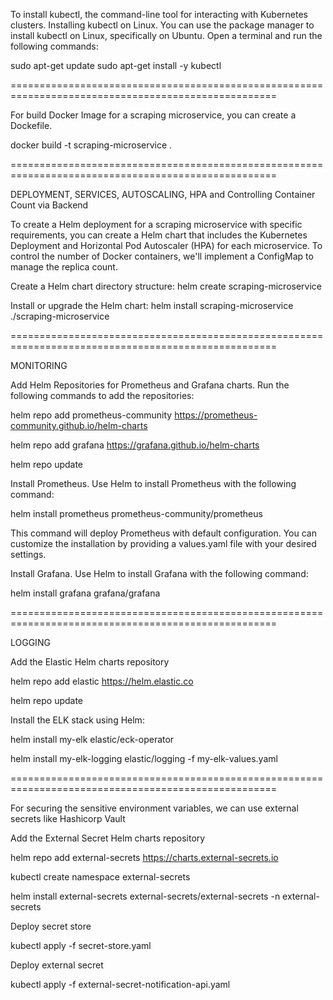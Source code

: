To install kubectl, the command-line tool for interacting with Kubernetes clusters. Installing kubectl on Linux.
You can use the package manager to install kubectl on Linux, specifically on Ubuntu. Open a terminal and run the following commands:

sudo apt-get update
sudo apt-get install -y kubectl


====================================================================================================


For build Docker Image for a scraping microservice, you can create a Dockefile.

docker build -t scraping-microservice .


====================================================================================================


DEPLOYMENT, SERVICES, AUTOSCALING, HPA and Controlling Container Count via Backend

To create a Helm deployment for a scraping microservice with specific requirements, you can create a Helm chart that includes the Kubernetes Deployment and Horizontal Pod Autoscaler (HPA) for each microservice. To control the number of Docker containers, we'll implement a ConfigMap to manage the replica count.

Create a Helm chart directory structure:
helm create scraping-microservice

Install or upgrade the Helm chart:
helm install scraping-microservice ./scraping-microservice


====================================================================================================


MONITORING

Add Helm Repositories for Prometheus and Grafana charts. Run the following commands to add the repositories:

helm repo add prometheus-community https://prometheus-community.github.io/helm-charts

helm repo add grafana https://grafana.github.io/helm-charts

helm repo update

Install Prometheus. Use Helm to install Prometheus with the following command:

helm install prometheus prometheus-community/prometheus

This command will deploy Prometheus with default configuration. You can customize the installation by providing a values.yaml file with your desired settings.

Install Grafana. Use Helm to install Grafana with the following command:

helm install grafana grafana/grafana


====================================================================================================


LOGGING

Add the Elastic Helm charts repository

helm repo add elastic https://helm.elastic.co

helm repo update

Install the ELK stack using Helm:

helm install my-elk elastic/eck-operator

helm install my-elk-logging elastic/logging -f my-elk-values.yaml


====================================================================================================


For securing the sensitive environment variables, we can use external secrets like Hashicorp Vault

Add the External Secret Helm charts repository

helm repo add external-secrets https://charts.external-secrets.io

kubectl create namespace external-secrets

helm install external-secrets external-secrets/external-secrets -n external-secrets

Deploy secret store

kubectl apply -f secret-store.yaml

Deploy external secret

kubectl apply -f external-secret-notification-api.yaml
